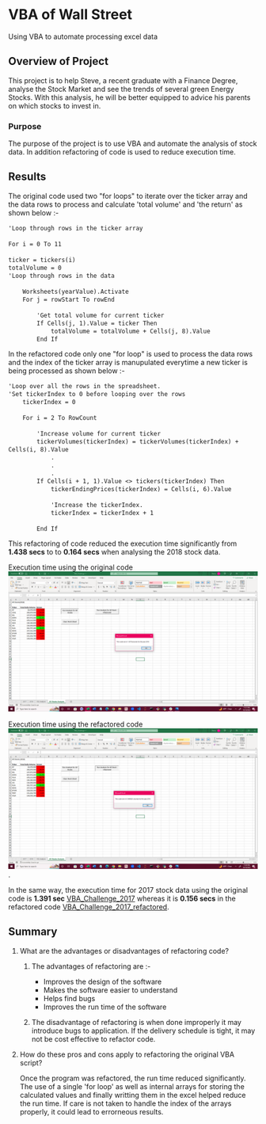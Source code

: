 # VBA of Wall Street

Using VBA to automate processing excel data

## Overview of Project

This project is to help Steve, a recent graduate with a Finance Degree, analyse the Stock Market and see the trends of several green Energy Stocks. With this analysis, he will be better equipped to advice his parents on which stocks to invest in.

### Purpose

The purpose of the project is to use VBA and automate the analysis of stock data. In addition refactoring of code is used to reduce execution time.

## Results

The original code used two "for loops" to iterate over the ticker array and the data rows to process and calculate 'total volume' and 'the return' as shown below :-

    'Loop through rows in the ticker array

    For i = 0 To 11
  
    ticker = tickers(i)
    totalVolume = 0
    'Loop through rows in the data
        
        Worksheets(yearValue).Activate
        For j = rowStart To rowEnd
            
           	'Get total volume for current ticker
           	If Cells(j, 1).Value = ticker Then
               	totalVolume = totalVolume + Cells(j, 8).Value
           	End If

In the refactored code only one "for loop" is used to process the data rows and the index of the ticker array is manupulated everytime a new ticker is being processed as shown below :-

	'Loop over all the rows in the spreadsheet.
    'Set tickerIndex to 0 before looping over the rows
    	tickerIndex = 0
    		    
    	For i = 2 To RowCount
    
        	'Increase volume for current ticker
        	tickerVolumes(tickerIndex) = tickerVolumes(tickerIndex) + Cells(i, 8).Value
        		.
			    .
			    .
			If Cells(i + 1, 1).Value <> tickers(tickerIndex) Then
            	tickerEndingPrices(tickerIndex) = Cells(i, 6).Value
            
            	'Increase the tickerIndex.
            	tickerIndex = tickerIndex + 1
           			            
        	End If

This refactoring of code reduced the execution time significantly from **1.438 secs** to to **0.164 secs** when analysing the 2018 stock data.

Execution time using the original code ![VBA_Challenge_2018](VBA_Challenge_2018.png) 

Execution time using the refactored code ![VBA_Challenge_2018_refactored](VBA_Challenge_2018_refactored.png). 

In the same way, the execution time for 2017 stock data using the original code is **1.391 sec** [VBA_Challenge_2017](https://github.com/ParnaKundu/stock-analysis/blob/main/VBA_Challenge_2017.png) whereas it is **0.156 secs** in the refactored code [VBA_Challenge_2017_refactored](https://github.com/ParnaKundu/stock-analysis/blob/main/VBA_Challenge_2017_refactored.png).  

## Summary

1. What are the advantages or disadvantages of refactoring code?

    1. The advantages of refactoring are :-
	    - Improves the design of the software
	    - Makes the software easier to understand
	    - Helps find bugs
	    - Improves the run time of the software

    2. The disadvantage of refactoring is when done improperly it may introduce bugs to application. If the delivery schedule is tight, it may not be cost effective to refactor code.


2. How do these pros and cons apply to refactoring the original VBA script?

	Once the program was refactored, the run time reduced significantly. The use of a single 'for loop' as well as internal arrays for storing the calculated values and finally writting them in the excel helped reduce the run time. If care is not taken to handle the index of the arrays properly, it could lead to errorneous results.
